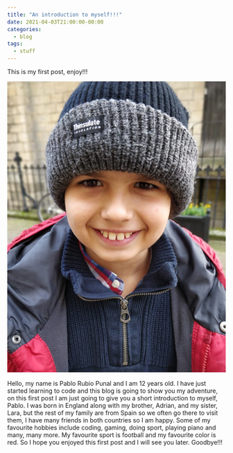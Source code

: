 ```yaml
---
title: "An introduction to myself!!!"
date: 2021-04-03T21:00:00-00:00
categories:
  - blog
tags:
  - stuff
---
```


This is my first post, enjoy!!! 

![Pablo](/assets/images/pablo.jpg)

Hello, my name is Pablo Rubio Punal and I am 12 years old. I have just started learning to code and this blog is going to show you my adventure, on this first post I am just going to give you a short introduction to myself, Pablo. I  was born in England along with my brother, Adrian, and my sister, Lara, but the rest of my family are from Spain so we often go there to visit them, I have many friends in both countries so I am happy. Some of my favourite hobbies include coding, gaming, doing sport, playing piano and many, many more. My favourite sport is football and my favourite color is red. So I hope you enjoyed this first post and I will see you later. Goodbye!!!   


